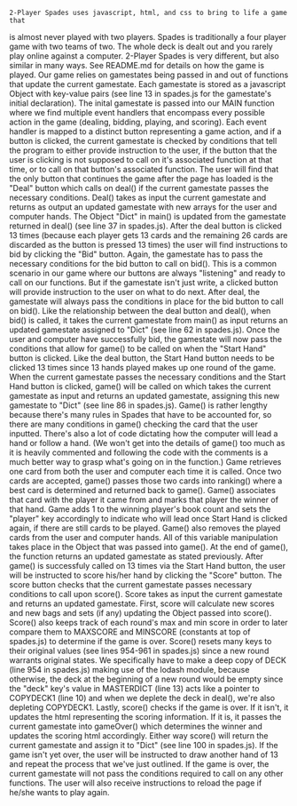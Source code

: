     2-Player Spades uses javascript, html, and css to bring to life a game that
is almost never played with two players. Spades is traditionally a four player
game with two teams of two. The whole deck is dealt out and you rarely play
online against a computer. 2-Player Spades is very different, but also similar
in many ways. See README.md for details on how the game is played.
    Our game relies on gamestates being passed in and out of functions that
update the current gamestate.  Each gamestate is stored as a javascript Object
with key-value pairs (see line 13 in spades.js for the gamestate's initial
declaration).  The inital gamestate is passed into our MAIN function where we
find multiple event handlers that encompass every possible action in the game
(dealing, bidding, playing, and scoring).  Each event handler is mapped to a
distinct button representing a game action, and if a button is clicked, the
current gamestate is checked by conditions that tell the program to either
provide instruction to the user, if the button that the user is clicking is
not supposed to call on it's associated function at that time, or to call on
that button's associated function.
    The user will find that the only button that continues the game after the
page has loaded is the "Deal" button which calls on deal() if the current
gamestate passes the necessary conditions.  Deal() takes as input the current
gamestate and returns as output an updated gamestate with new arrays for the
user and computer hands.  The Object "Dict" in main() is updated from the
gamestate returned in deal() (see line 37 in spades.js).
    After the deal button is clicked 13 times (because each player gets 13
cards and the remaining 26 cards are discarded as the button is pressed 13
times) the user will find instructions to bid by clicking the "Bid" button.
Again, the gamestate has to pass the necessary conditions for the bid button to
call on bid(). This is a common scenario in our game where our buttons are
always "listening" and ready to call on our functions. But if the gamestate
isn't just write, a clicked button will provide instruction to the user on what
to do next. After deal, the gamestate will always pass the conditions in place
for the bid button to call on bid().  Like the relationship between the deal
button and deal(), when bid() is called, it takes the current gamestate from
main() as input returns an updated gamestate assigned to "Dict" (see line 62
in spades.js).
    Once the user and computer have successfully bid, the gamestate will now
pass the conditions that allow for game() to be called on when the "Start Hand"
button is clicked. Like the deal button, the Start Hand button needs to be
clicked 13 times since 13 hands played makes up one round of the game. When the
current gamestate passes the necessary conditions and the Start Hand button is
clicked, game() will be called on which takes the current gamestate as input and
returns an updated gamestate, assigning this new gamestate to "Dict" (see line
86 in spades.js). Game() is rather lengthy because there's many rules in Spades
that have to be accounted for, so there are many conditions in game() checking
the card that the user inputted. There's also a lot of code dictating how the
computer will lead a hand or follow a hand. (We won't get into the details of
game() too much as it is heavily commented and following the code with the
comments is a much better way to grasp what's going on in the function.) Game
retrieves one card from both the user and computer each time it is called. Once
two cards are accepted, game() passes those two cards into ranking() where a
best card is determined and returned back to game().  Game() associates that
card with the player it came from and marks that player the winner of that hand.
Game adds 1 to the winning player's book count and sets the "player" key
accordingly to indicate who will lead once Start Hand is clicked again, if there
are still cards to be played.  Game() also removes the played cards from the
user and computer hands. All of this variable manipulation takes place in the
Object that was passed into game(). At the end of game(), the function returns
an updated gamestate as stated previously.
    After game() is successfuly called on 13 times via the Start Hand button,
the user will be instructed to score his/her hand by clicking the "Score"
button.  The score button checks that the current gamestate passes necessary
conditions to call upon score(). Score takes as input the current gamestate and
returns an updated gamestate.  First, score will calculate new scores and new
bags and sets (if any) updating the Object passed into score().  Score() also
keeps track of each round's max and min score in order to later compare them
to MAXSCORE and MINSCORE (constants at top of spades.js) to determine if the
game is over.  Score() resets many keys to their original values (see
lines 954-961 in spades.js) since a new round warrants original states. We
specifically have to make a deep copy of DECK (line 954 in spades.js) making
use of the lodash module, because otherwise, the deck at the beginning of a
new round would be empty since the "deck" key's value in MASTERDICT (line 13)
acts like a pointer to COPYDECK1 (line 10) and when we deplete the deck in
deal(), we're also depleting COPYDECK1. Lastly, score() checks if the game is
over.  If it isn't, it updates the html representing the scoring information.
If it is, it passes the current gamestate into gameOver() which determines the
winner and updates the scoring html accordingly.  Either way score() will return
the current gamestate and assign it to "Dict" (see line 100 in spades.js).
    If the game isn't yet over, the user will be instructed to draw another hand
of 13 and repeat the process that we've just outlined. If the game is over, the
current gamestate will not pass the conditions required to call on any other
functions.  The user will also receive instructions to reload the page if he/she
wants to play again.